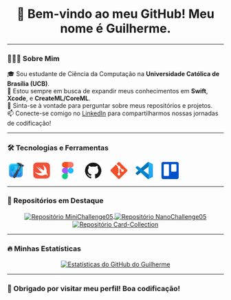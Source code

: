 <h1 align="center">👋 Bem-vindo ao meu GitHub! Meu nome é Guilherme.</h1>

---

<h3 align="left">👨🏻‍💻 Sobre Mim</h3>

<p align="left">
  🎓 Sou estudante de Ciência da Computação na <strong>Universidade Católica de Brasília (UCB)</strong>.
  <br>
  🌱 Estou sempre em busca de expandir meus conhecimentos em <strong>Swift</strong>, <strong>Xcode</strong>, e <strong>CreateML/CoreML</strong>.
  <br>
  💬 Sinta-se à vontade para perguntar sobre meus repositórios e projetos.
  <br>
  📫 Conecte-se comigo no <a href="https://www.linkedin.com/in/guilherme-nunes-lobo-12967b258/">LinkedIn</a> para compartilharmos nossas jornadas de codificação!
</p>

---

<h3 align="left">🛠 Tecnologias e Ferramentas</h3>

<p align="left">
  <img src="https://github.com/devicons/devicon/blob/v2.15.1/icons/xcode/xcode-original.svg" height="40" alt="Xcode" />
  <img width="12" />
  <img src="https://github.com/devicons/devicon/blob/v2.15.1/icons/swift/swift-original.svg" height="40" alt="Swift" />
  <img width="12" />
  <img src="https://github.com/devicons/devicon/blob/v2.15.1/icons/figma/figma-original.svg" height="40" alt="Figma" />
  <img width="12" />
  <img src="https://github.com/devicons/devicon/blob/v2.15.1/icons/github/github-original.svg" height="40" alt="GitHub" />
  <img width="12" />
  <img src="https://github.com/devicons/devicon/blob/v2.15.1/icons/git/git-original.svg" height="40" alt="Git" />
  <img width="12" />
  <img src="https://github.com/devicons/devicon/blob/v2.15.1/icons/vscode/vscode-original.svg" height="40" alt="VSCode" />
  <img width="12" />
  <img src="https://github.com/devicons/devicon/blob/v2.15.1/icons/trello/trello-plain.svg" height="40" alt="Trello" />
</p>

---

<h3 align="left">📂 Repositórios em Destaque</h3>

<div align="center">
  <a href="https://github.com/GuilhermeNL01/MiniChallenge05">
    <img align="center" src="https://github-readme-stats.vercel.app/api/pin/?username=GuilhermeNL01&repo=MiniChallenge05&theme=dracula" alt="Repositório MiniChallenge05" />
  </a>
  <a href="https://github.com/GuilhermeNL01/NanoChallenge05">
    <img align="center" src="https://github-readme-stats.vercel.app/api/pin/?username=GuilhermeNL01&repo=NanoChallenge05&theme=dracula" alt="Repositório NanoChallenge05" />
  </a>
  <a href="https://github.com/GuilhermeNL01/Card-Collection">
    <img align="center" src="https://github-readme-stats.vercel.app/api/pin/?username=GuilhermeNL01&repo=Card-Collection&theme=dracula" alt="Repositório Card-Collection" />
  </a>
</div>

---

<h3 align="left">🔥 Minhas Estatísticas</h3>

<div align="center">
  <a href="https://github.com/GuilhermeNL01">
    <img align="center" src="https://github-readme-stats.vercel.app/api?username=GuilhermeNL01&show_icons=true&theme=dracula" alt="Estatísticas do GitHub do Guilherme" />
  </a>
</div>

---

<h3 align="left">🚀 Obrigado por visitar meu perfil! Boa codificação!</h3>
